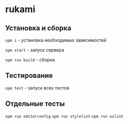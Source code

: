 # rukami

## Установка и сборка

`npm i` - установка необходимых зависимостей

`npm start` - запуск сервера

`npm run build` - сборка

## Тестирование

`npm test` - запуск всех тестов

## Отдельные тесты

`npm run editorconfig`
`npm run stylelint`
`npm run eslint`
